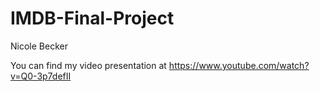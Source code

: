 # IMDB-Final-Project
Nicole Becker

You can find my video presentation at https://www.youtube.com/watch?v=Q0-3p7defII

